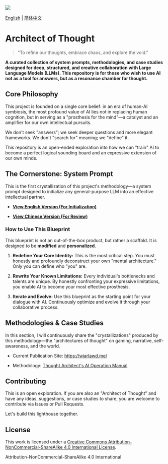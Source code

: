 <a href="https://discord.gg/qcBMhXhuda"><img src="https://img.shields.io/badge/join-discord-blue"/></a>

[English]("./README.md") | [简体中文](./README_zh.md)

# Architect of Thought

> "To refine our thoughts, embrace chaos, and explore the void."

**A curated collection of system prompts, methodologies, and case studies designed for deep, structured, and creative collaboration with Large Language Models (LLMs). This repository is for those who wish to use AI not as a tool for answers, but as a resonance chamber for thought.**

## Core Philosophy

This project is founded on a single core belief: in an era of human-AI symbiosis, the most profound value of AI lies not in replacing human cognition, but in serving as a "prosthesis for the mind"—a catalyst and an amplifier for our own intellectual pursuits.

We don't seek "answers"; we seek deeper questions and more elegant frameworks. We don't "search for" meaning; we "define" it.

This repository is an open-ended exploration into how we can "train" AI to become a perfect logical sounding board and an expressive extension of our own minds.

## The Cornerstone: System Prompt

This is the first crystallization of this project's methodology—a system prompt designed to initialize any general-purpose LLM into an effective intellectual partner.

- [**View English Version (For Initialization)**](./prompts/system_prompt_v6.0_en.md)
    
- [**View Chinese Version (For Review)**](./prompts/system_prompt_v6.0_zh.md)
    
### How to Use This Blueprint

This blueprint is not an out-of-the-box product, but rather a scaffold. It is designed to be **modified** and **personalized**.

1. **Redefine Your Core Identity:** This is the most critical step. You must honestly and profoundly deconstruct your own "mental architecture." Only you can define who "you" are.
    
2. **Rewrite Your Known Limitations:** Every individual's bottlenecks and talents are unique. By honestly confronting your expressive limitations, you enable AI to become your most effective prosthesis.
    
3. **Iterate and Evolve:** Use this blueprint as the starting point for your dialogue with AI. Continuously optimize and evolve it through your collaborative process.
    

## Methodologies & Case Studies

In this section, I will continuously share the "crystallizations" produced by this methodology—the "architectures of thought" on gaming, narrative, self-awareness, and the world.

- Current Publication Site: https://wiarlawd.me/
    
- Methodology: [Thought Architect's AI Operation Manual](operation_manual_en.md)
    

## Contributing

This is an open exploration. If you are also an "Architect of Thought" and have any ideas, suggestions, or case studies to share, you are welcome to contribute via Issues or Pull Requests.

Let's build this lighthouse together.

## License

This work is licensed under a [Creative Commons Attribution-NonCommercial-ShareAlike 4.0 International License](http://creativecommons.org/licenses/by-nc-sa/4.0/ "null").

Attribution-NonCommercial-ShareAlike 4.0 International
